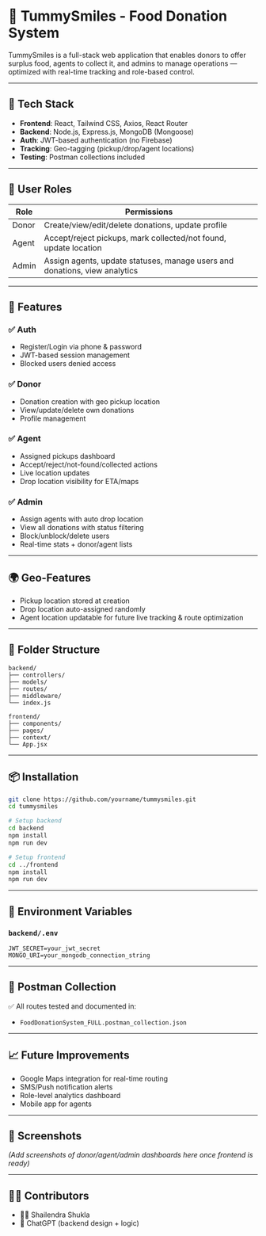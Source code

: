 # 🥗 TummySmiles - Food Donation System

TummySmiles is a full-stack web application that enables donors to offer surplus food, agents to collect it, and admins to manage operations — optimized with real-time tracking and role-based control.

---

## 📌 Tech Stack

- **Frontend**: React, Tailwind CSS, Axios, React Router
- **Backend**: Node.js, Express.js, MongoDB (Mongoose)
- **Auth**: JWT-based authentication (no Firebase)
- **Tracking**: Geo-tagging (pickup/drop/agent locations)
- **Testing**: Postman collections included

---

## 👥 User Roles

| Role   | Permissions |
|--------|-------------|
| Donor  | Create/view/edit/delete donations, update profile |
| Agent  | Accept/reject pickups, mark collected/not found, update location |
| Admin  | Assign agents, update statuses, manage users and donations, view analytics |

---

## 🚀 Features

### ✅ Auth
- Register/Login via phone & password
- JWT-based session management
- Blocked users denied access

### ✅ Donor
- Donation creation with geo pickup location
- View/update/delete own donations
- Profile management

### ✅ Agent
- Assigned pickups dashboard
- Accept/reject/not-found/collected actions
- Live location updates
- Drop location visibility for ETA/maps

### ✅ Admin
- Assign agents with auto drop location
- View all donations with status filtering
- Block/unblock/delete users
- Real-time stats + donor/agent lists

---

## 🌍 Geo-Features

- Pickup location stored at creation
- Drop location auto-assigned randomly
- Agent location updatable for future live tracking & route optimization

---

## 📁 Folder Structure

```
backend/
├── controllers/
├── models/
├── routes/
├── middleware/
└── index.js

frontend/
├── components/
├── pages/
├── context/
└── App.jsx
```

---

## 📦 Installation

```bash
git clone https://github.com/yourname/tummysmiles.git
cd tummysmiles

# Setup backend
cd backend
npm install
npm run dev

# Setup frontend
cd ../frontend
npm install
npm run dev
```

---

## 🔑 Environment Variables

### `backend/.env`
```
JWT_SECRET=your_jwt_secret
MONGO_URI=your_mongodb_connection_string
```

---

## 🧪 Postman Collection

✅ All routes tested and documented in:

- `FoodDonationSystem_FULL.postman_collection.json`

---

## 📈 Future Improvements

- Google Maps integration for real-time routing
- SMS/Push notification alerts
- Role-level analytics dashboard
- Mobile app for agents

---

## 📸 Screenshots

*(Add screenshots of donor/agent/admin dashboards here once frontend is ready)*

---

## 🧑‍💻 Contributors

- 👨‍💻 Shailendra Shukla
- 🧠 ChatGPT (backend design + logic)